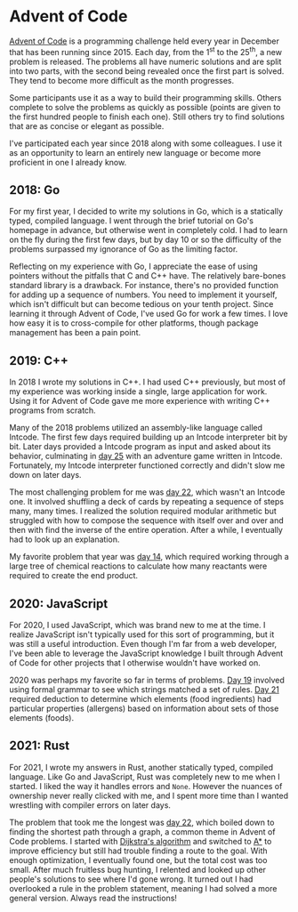 # Advent of Code

[Advent of Code](https://adventofcode.com/) is a programming challenge held
every year in December that has been running since 2015. Each day, from the
1<sup>st</sup> to the 25<sup>th</sup>, a new problem is released. The problems
all have numeric solutions and are split into two parts, with the second being
revealed once the first part is solved. They tend to become more difficult as
the month progresses.

Some participants use it as a way to build their programming skills. Others
complete to solve the problems as quickly as possible (points are given to the
first hundred people to finish each one). Still others try to find solutions
that are as concise or elegant as possible.

I've participated each year since 2018 along with some colleagues. I use it as
an opportunity to learn an entirely new language or become more proficient in
one I already know.

## 2018: Go

For my first year, I decided to write my solutions in Go, which is a statically
typed, compiled language. I went through the brief tutorial on Go's homepage in
advance, but otherwise went in completely cold. I had to learn on the fly
during the first few days, but by day 10 or so the difficulty of the problems
surpassed my ignorance of Go as the limiting factor.

Reflecting on my experience with Go, I appreciate the ease of using pointers
without the pitfalls that C and C++ have. The relatively bare-bones standard
library is a drawback. For instance, there's no provided function for adding up
a sequence of numbers. You need to implement it yourself, which isn't difficult
but can become tedious on your tenth project. Since learning it through Advent
of Code, I've used Go for work a few times. I love how easy it is to
cross-compile for other platforms, though package management has been a pain
point.

## 2019: C++ 

In 2018 I wrote my solutions in C++. I had used C++ previously, but most of my
experience was working inside a single, large application for work.  Using it
for Advent of Code gave me more experience with writing C++ programs from
    scratch.

Many of the 2018 problems utilized an assembly-like language called Intcode.
The first few days required building up an Intcode interpreter bit by bit.
Later days provided a Intcode program as input and asked about its behavior,
culminating in [day 25](https://adventofcode.com/2019/day/25) with an adventure
game written in Intcode. Fortunately, my Intcode interpreter functioned
correctly and didn't slow me down on later days.

The most challenging problem for me was [day
22](https://adventofcode.com/2019/day/22), which wasn't an Intcode one. It
involved shuffling a deck of cards by repeating a sequence of steps many, many
times. I realized the solution required modular arithmetic but struggled with
how to compose the sequence with itself over and over and then with find the
inverse of the entire operation. After a while, I eventually had to look up an
explanation.

My favorite problem that year was [day
14](https://adventofcode.com/2019/day/14), which required working through a
large tree of chemical reactions to calculate how many reactants were required
to create the end product.

## 2020: JavaScript

For 2020, I used JavaScript, which was brand new to me at the time. I realize
JavaScript isn't typically used for this sort of programming, but it was still
a useful introduction. Even though I'm far from a web developer, I've been able
to leverage the JavaScript knowledge I built through Advent of Code for other
projects that I otherwise wouldn't have worked on.

2020 was perhaps my favorite so far in terms of problems. [Day
19](https://adventofcode.com/2020/day/19) involved using formal grammar to see
which strings matched a set of rules. [Day
21](https://adventofcode.com/2020/day/21) required deduction to determine which
elements (food ingredients) had particular properties (allergens) based on
information about sets of those elements (foods).

## 2021: Rust

For 2021, I wrote my answers in Rust, another statically typed, compiled
language. Like Go and JavaScript, Rust was completely new to me when I started.
I liked the way it handles errors and `None`. However the nuances of ownership
never really clicked with me, and I spent more time than I wanted wrestling
with compiler errors on later days.

The problem that took me the longest was [day
22](https://adventofcode.com/2021/day/23), which boiled down to finding the
shortest path through a graph, a common theme in Advent of Code problems. I
started with [Dijkstra's
algorithm](https://en.wikipedia.org/wiki/Dijkstra%27s_algorithm) and switched
to [A\*](https://en.wikipedia.org/wiki/A*_search_algorithm) to improve
efficiency but still had trouble finding a route to the goal. With enough
optimization, I eventually found one, but the total cost was too small. After
much fruitless bug hunting, I relented and looked up other people's solutions
to see where I'd gone wrong. It turned out I had overlooked a rule in the
problem statement, meaning I had solved a more general version. Always read the
instructions!
